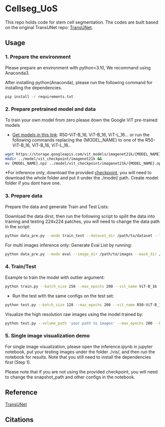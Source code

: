 # Cellseg_UoS
This repo holds code for stem cell segmentation. The codes are built based on the original TransUNet repo: [TransUNet](https://github.com/Beckschen/TransUNet).

## Usage

### 1. Prepare the environment

Please prepare an environment with python=3.10, We recommand using Anaconda3.

After installing python(Anaconda), please run the following command for installing the dependencies.

```bash
pip install -r requirements.txt
```

### 2. Prepare pretrained model and data

To train your own model from zero please down the Google ViT pre-trained models
* [Get models in this link](https://console.cloud.google.com/storage/vit_models/): R50-ViT-B_16, ViT-B_16, ViT-L_16...
or run the following commands replacing the {MODEL_NAME} to one of the R50-ViT-B_16, ViT-B_16, ViT-L_16..
```bash
wget https://storage.googleapis.com/vit_models/imagenet21k/{MODEL_NAME}.npz &&
mkdir ../model/vit_checkpoint/imagenet21k &&
mv {MODEL_NAME}.npz ../model/vit_checkpoint/imagenet21k/{MODEL_NAME}.npz
```

*For inference only, download the provided [checkpoint](https://drive.google.com/drive/folders/1A2fYP5uPjevKxKek0pneYLQzUPSQISua?usp=sharing), you will need to download the whole folder and put it under the ./model/ path. Create model folder if you dont have one.



### 3. Prepare data

Prepare the data and generate Train and Test Lists:

Download the data dirst, then run the following script to spilit the data into training and testing 224x224 patches, you will need to change the data path in the script:

```bash
python data_pre.py --mode train_test --dataset_dir /path/to/dataset --lists_dir /path/to/lists --train_ratio 0.8
```

For multi images inference only:
Generate Eval List by running:

```bash
python data_pre.py --mode eval --image_dir /path/to/images --mask_dir /path/to/masks --output_dir /path/to/output --lists_dir /path/to/lists
```

### 4. Train/Test

Example to train the model with outlier argument:

```bash
python train.py --batch_size 256 --max_epochs 200 --vit_name ViT-B_16 --start_epoch 150 --select 10000 --sample_from 100000 --loss_type norm --use_vos
```

- Run the test with the same configs on the test set:

```bash
python test.py --batch_size 128 --max_epochs 200 --vit_name R50-ViT-B_16 --start_epoch 150 --select 10000 --sample_from 100000 --loss_type $loss_type --use_vos
```

Visualize the high resolution raw images using the model trained by:
```bash
python test.py --volume_path 'your path to images' --max_epochs 200 --batch_size 256 --vit_name R50-ViT-B_16 --is_savenii --data_split eval --start_epoch 150 --select 10000 --sample_from 100000 --loss_type norm --use_vos
```

### 5. Single image visualization demo

For single image visualization, please open the inference.ipynb in jupyter notebook, put your testing images under the folder ./vis/, and then run the notebook for results. Note that you still need to install the dependencies first (Step 1). 

Please note that if you are not using the provided checkpoint, you will need to change the snapshot_path and other configs in the notebook.

## Reference
[TransUNet](https://arxiv.org/pdf/2102.04306.pdf)

## Citations

<!-- ```bibtex

``` -->
